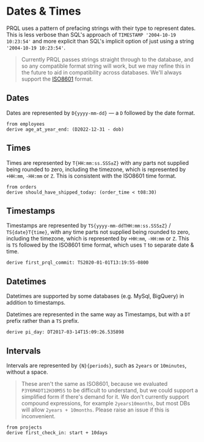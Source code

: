# Dates & Times

PRQL uses a pattern of prefacing strings with their type to represent dates.
This is less verbose than SQL's approach of `TIMESTAMP '2004-10-19 10:23:54'`
and more explicit than SQL's implicit option of just using a string `'2004-10-19
10:23:54'`.

> Currently PRQL passes strings straight through to the database, and so any
compatible format string will work, but we may refine this in the future to aid
in compatibility across databases. We'll always support the
[ISO8601](https://en.wikipedia.org/wiki/ISO_8601) format.

## Dates

Dates are represented by `D{yyyy-mm-dd}` — a `D` followed by the
date format.

```prql
from employees
derive age_at_year_end: (D2022-12-31 - dob)
```

## Times

Times are represented by `T{HH:mm:ss.SSS±Z}` with any parts not supplied being
rounded to zero, including the timezone, which is represented by `+HH:mm`,
`-HH:mm` or `Z`. This is consistent with the ISO8601 time format.

```prql
from orders
derive should_have_shipped_today: (order_time < t08:30)
```

## Timestamps

Timestamps are represented by `TS{yyyy-mm-ddTHH:mm:ss.SSS±Z}` /
`TS{date}T{time}`, with any time parts not supplied being rounded to zero,
including the timezone, which is represented by `+HH:mm`, `-HH:mm` or `Z`. This
is `TS` followed by the ISO8601 time format, which uses `T` to separate date &
time.

```prql
derive first_prql_commit: TS2020-01-01T13:19:55-0800
```

## Datetimes

Datetimes are supported by some databases (e.g. MySql, BigQuery) in addition to
timestamps.

Datetimes are represented in the same way as Timestamps, but with a `DT` prefix
rather than a `TS` prefix.

```prql
derive pi_day: DT2017-03-14T15:09:26.535898
```

## Intervals

Intervals are represented by `{N}{periods}`, such as `2years` or `10minutes`,
without a space.

> These aren't the same as ISO8601, because we evaluated `P3Y6M4DT12H30M5S` to
  be difficult to understand, but we could support a simplified form if there's
  demand for it. We don't currently support compound expressions, for example
  `2years10months`, but most DBs will allow `2years + 10months`. Please raise an
  issue if this is inconvenient.

```prql
from projects
derive first_check_in: start + 10days
```
